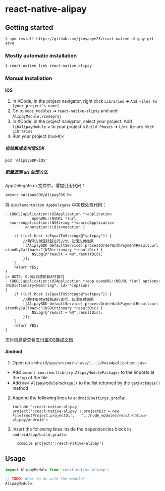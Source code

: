 # react-native-alipay

## Getting started

`$ npm install https://github.com/jinyaoye23/react-native-alipay.git --save`

### Mostly automatic installation

`$ react-native link react-native-alipay`

### Manual installation


#### iOS

1. In XCode, in the project navigator, right click `Libraries` ➜ `Add Files to [your project's name]`
2. Go to `node_modules` ➜ `react-native-alipay` and add `AlipayModule.xcodeproj`
3. In XCode, in the project navigator, select your project. Add `libAlipayModule.a` to your project's `Build Phases` ➜ `Link Binary With Libraries`
4. Run your project (`Cmd+R`)<

##### 自动集成支付宝SDK

`pod 'AlipaySDK-iOS'`

##### 配置返回 url 处理方法

AppDelegate.m 文件中，增加引用代码：

`import <AlipaySDK/AlipaySDK.h>`

将 `@implementation AppDelegate` 中实现处理代码：

```
- (BOOL)application:(UIApplication *)application
            openURL:(NSURL *)url
  sourceApplication:(NSString *)sourceApplication
         annotation:(id)annotation {
    
    if ([url.host isEqualToString:@"safepay"]) {
        //跳转支付宝钱包进行支付，处理支付结果
        [[AlipaySDK defaultService] processOrderWithPaymentResult:url standbyCallback:^(NSDictionary *resultDic) {
            NSLog(@"result = %@",resultDic);
        }];
    }
    return YES;
}
// NOTE: 9.0以后使用新API接口
- (BOOL)application:(UIApplication *)app openURL:(NSURL *)url options:(NSDictionary<NSString*, id> *)options
{
    if ([url.host isEqualToString:@"safepay"]) {
        //跳转支付宝钱包进行支付，处理支付结果
        [[AlipaySDK defaultService] processOrderWithPaymentResult:url standbyCallback:^(NSDictionary *resultDic) {
            NSLog(@"result = %@",resultDic);
        }];
    }
    return YES;
}
```


支付信息请查看[支付宝iOS集成文档](https://docs.open.alipay.com/204/105295/)

#### Android

1. Open up `android/app/src/main/java/[...]/MainApplication.java`
  - Add `import com.reactlibrary.AlipayModulePackage;` to the imports at the top of the file
  - Add `new AlipayModulePackage()` to the list returned by the `getPackages()` method
2. Append the following lines to `android/settings.gradle`:
  	```
  	include ':react-native-alipay'
  	project(':react-native-alipay').projectDir = new File(rootProject.projectDir, 	'../node_modules/react-native-alipay/android')
  	```
3. Insert the following lines inside the dependencies block in `android/app/build.gradle`:
  	```
      compile project(':react-native-alipay')
  	```


## Usage
```javascript
import AlipayModule from 'react-native-alipay';

// TODO: What to do with the module?
AlipayModule;
```
